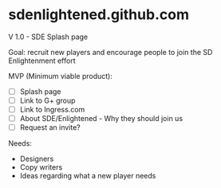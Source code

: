 sdenlightened.github.com
========================

V 1.0 - SDE Splash page

Goal: recruit new players and encourage people to join the SD Enlightenment effort

MVP (Minimum viable product):

- [ ] Splash page
- [ ] Link to G+ group
- [ ] Link to Ingress.com
- [ ] About SDE/Enlightened - Why they should join us
- [ ] Request an invite?

Needs:

- Designers
- Copy writers
- Ideas regarding what a new player needs